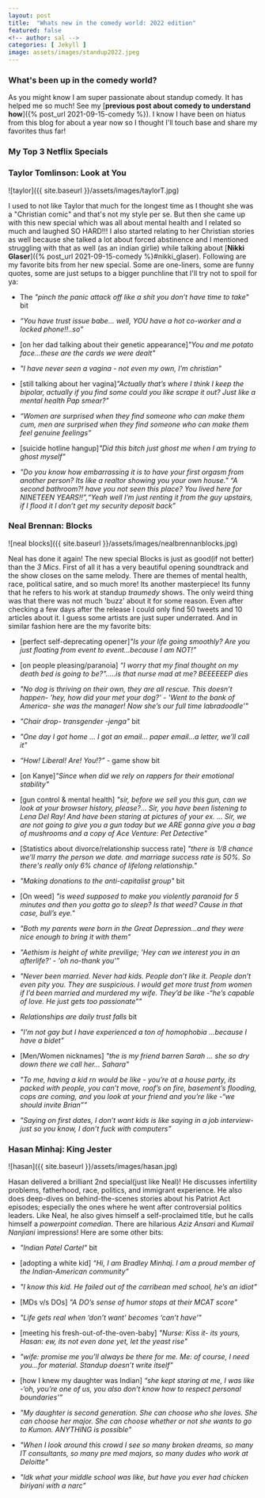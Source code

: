 ```yaml
---
layout: post
title:  "Whats new in the comedy world: 2022 edition"
featured: false
<!-- author: sal -->
categories: [ Jekyll ]
image: assets/images/standup2022.jpeg
---
```


### What's been up in the comedy world?
As you might know I am super passionate about standup comedy. It has helped me so much! See my [**previous post about comedy to understand how**]({% post_url 2021-09-15-comedy %}).
I know I have been on hiatus from this blog for about a year now so I thought I'll touch base and share my favorites thus far!

### My Top 3 Netflix Specials

###  Taylor Tomlinson: Look at You
![taylor]({{ site.baseurl }}/assets/images/taylorT.jpg)

I used to not like Taylor that much for the longest time as I thought she was a "Christian comic" and that's not my style per se. But then she came up with this new special which was all about mental health and I related so much and laughed SO HARD!!! I also started relating to her Christian stories as well because she talked a lot about forced abstinence and I mentioned struggling with that as well (as an indian girlie) while talking about [**Nikki Glaser**]({% post_url 2021-09-15-comedy %}#nikki_glaser). Following are my favorite bits from her new special. Some are one-liners, some are funny quotes, some are just setups to a bigger punchline that I'll try not to spoil for ya:

*   The _"pinch the panic attack off like a shit you don’t have time to take"_ bit
*   _“You have trust issue babe... well, YOU have a hot co-worker and a locked phone!!..so”_
*   [on her dad talking about their genetic appearance]_"You and me potato face…these are the cards we were dealt"_
* _"I have never seen a vagina - not even my own, I’m christian"_
* [still talking about her vagina]_"Actually that’s where I think I keep the bipolar, actually if you find some could you like scrape it out? Just like a mental health Pap smear?"_

* _“Women are surprised when they find someone who can make them cum, men are surprised when they find someone who can make them feel genuine feelings”_

* [suicide hotline hangup]_"Did this bitch just ghost me when I am trying to ghost myself"_

* _"Do you know how embarrassing it is to have your first orgasm from another person? Its like a realtor showing you your own house." “A second bathroom?! have you not seen this place? You lived here for NINETEEN YEARS!!”,“Yeah well I’m just renting it from the guy upstairs, if I flood it I don’t get my security deposit back”_

### Neal Brennan: Blocks

![neal blocks]({{ site.baseurl }}/assets/images/nealbrennanblocks.jpg)

Neal has done it again! The new special Blocks is just as good(if not better) than the _3 Mics_. First of all it has a very beautiful opening soundtrack and the show closes on the same melody. There are themes of mental health, race, political satire, and so much more! Its another masterpiece! Its funny that he refers to his work at standup _traumedy_ shows. The only weird thing was that there was not much 'buzz' about it for some reason. Even after checking a few days after the release I could only find 50 tweets and 10 articles about it. I guess some artists are just super underrated. And in similar fashion here are the my favorite bits:

* [perfect self-deprecating opener]_"Is your life going smoothly? Are you just floating from event to event…because I am NOT!”_

* [on people pleasing/paranoia] _“I worry that my final thought on my death bed is going to be?"…..is that nurse mad at me? BEEEEEEP *dies*_

* _"No dog is thriving on their own, they are all rescue. This doesn’t happen- 'hey, how did your met your dog?' - 'Went to the bank of America- she was the manager! Now she’s our full time labradoodle'"_

* _"Chair drop- transgender -jenga"_ bit

* _"One day I got home … I got an email… paper email…a letter, we’ll call it"_

* _“How! Liberal! Are! You!?”_ - game show bit

* [on Kanye]_"Since when did we rely on rappers for their emotional stability"_

* [gun control & mental health] _"sir, before we sell you this gun, can we look at your browser history, please?... Sir, you have been listening to Lena Del Ray! And have been staring at pictures of your ex. ... Sir, we are not going to give you a gun today but we ARE gonna give you a bag of mushrooms and a copy of Ace Venture: Pet Detective"_

* [Statistics about divorce/relationship success rate] _"there is 1/8 chance we'll marry the person we date. and marriage success rate is 50%. So there's really only 6% chance of lifelong relationship."_

* _"Making donations to the anti-capitalist group"_ bit

* [On weed] _"is weed supposed to make you violently paranoid for 5 minutes and then you gotta go to sleep? Is that weed? Cause in that case, bull’s eye."_

* _"Both my parents were born in the Great Depression…and they were nice enough to bring it with them"_

* _"Aethism is height of white previlige; 'Hey can we interest you in an afterlife?' - 'oh no-thank you'”_

* _"Never been married. Never had kids. People don’t like it. People don’t even pity you. They are suspicious. I would get more trust from women if I’d been married and murdered my wife. They’d be like -“he’s capable of love. He just gets *too passionate*""_

* _Relationships are daily trust falls_ bit

* _"I’m not gay but I have experienced a ton of homophobia …because I have a bidet"_

* [Men/Women nicknames] _"the is my friend barren Sarah … she so dry down there we call her… Sahara"_

* _"To me, having a kid  rn would be like - you’re at a house party, its packed with people, you can’t move, roof’s on fire, basement’s flooding, cops are coming, and you look at your friend and you’re like -“we should invite Brian”"_

* _"Saying on first dates, I don’t want kids is like saying in a job interview- just so you know, I don’t fuck with computers”_

###  Hasan Minhaj: King Jester

![hasan]({{ site.baseurl }}/assets/images/hasan.jpg)

Hasan delivered a brilliant 2nd special(just like Neal)! He discusses infertility problems, fatherhood, race, politics, and immigrant experience. He also does deep-dives on behind-the-scenes stories about his Patriot Act episodes; especially the ones where he went after controversial politics leaders. Like Neal, he also gives himself a self-proclaimed title, but he calls himself a _powerpoint comedian_. There are hilarious _Aziz Ansari_ and _Kumail Nanjiani_ impressions! Here are some other bits:

* _"Indian Patel Cartel"_ bit

* [adopting a white kid] _“Hi, I am Bradley Minhaj. I am a proud member of the Indian-American community”_

* _"I know this kid. He failed out of the carribean med school, he’s an idiot"_

* [MDs v/s DOs] _"A DO’s sense of humor stops at their MCAT score"_

* _"Life gets real when ‘don’t want’ becomes ‘can’t have’"_

* [meeting his fresh-out-of-the-oven-baby] _"Nurse: Kiss it- its yours, Hasan: ew, its not even done yet, let the yeast rise"_

* _"wife: promise me you’ll always be there for me. Me: of course, I need you…for material. Standup doesn’t write itself"_

* [how I knew my daughter was Indian] _“she kept staring at me, I was like -‘oh, you’re one of us, you also don’t know how to respect personal boundaries'”_

* _"My daughter is second generation. She can choose who she loves. She can choose her major. She can choose whether or not she wants to go to Kumon. ANYTHING is possible"_

* _"When I look around this crowd I see so many broken dreams, so many IT consultants, so many pre med majors, so many dudes who work at Deloitte"_

* _"Idk what your middle school was like, but have you ever had chicken biriyani with a narc"_
